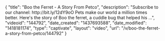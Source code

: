 {
    "title": "Boo the Ferret - A Story From Petco",
    "description": "Subscribe to our channel: http:\/\/bit.ly\/12dY9oO Pets make our world a million times better. Here's the story of Boo the ferret, a cuddle bug that helped his ...",
    "videoid": "144792",
    "date_created": "1437693588",
    "date_modified": "1418181174",
    "type": "captivate",
    "layout": "video",
    "url": "\/v\/boo-the-ferret-a-story-from-petco\/144792"
}
